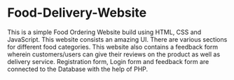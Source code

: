 # Food-Delivery-Website

This is a simple Food Ordering Website build using HTML, CSS and JavaScript.
This website consists an amazing UI.
There are various sections for different food categories.
This website also contains a feedback form wherein customers/users can give their reviews on the product as well as delivery service.
Registration form, Login form and feedback form are connected to the Database with the help of PHP.
